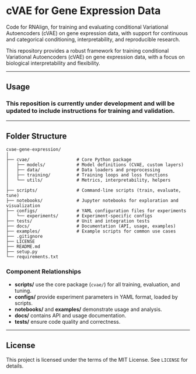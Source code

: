 # cVAE for Gene Expression Data

Code for RNAlign, for training and evaluating conditional Variational Autoencoders (cVAE) on gene expression data, with support for continuous and categorical conditioning, interpretability, and reproducible research.

This repository provides a robust framework for training conditional Variational Autoencoders (cVAE) on gene expression data, with a focus on biological interpretability and flexibility. 

---

## Usage

### This reposition is currently under development and will be updated to include instructions for training and validation.


---

## Folder Structure

```
cvae-gene-expression/
│
├── cvae/                  # Core Python package
│   ├── models/            # Model definitions (CVAE, custom layers)
│   ├── data/              # Data loaders and preprocessing
│   ├── training/          # Training loops and loss functions
│   └── utils/             # Metrics, interpretability, helpers
│
├── scripts/               # Command-line scripts (train, evaluate, tune)
├── notebooks/             # Jupyter notebooks for exploration and visualization
├── configs/               # YAML configuration files for experiments
│   └── experiments/       # Experiment-specific configs
├── tests/                 # Unit and integration tests
├── docs/                  # Documentation (API, usage, examples)
├── examples/              # Example scripts for common use cases
├── .gitignore
├── LICENSE
├── README.md
├── setup.py
└── requirements.txt
```

### Component Relationships

- **scripts/** use the core package (`cvae/`) for all training, evaluation, and tuning.
- **configs/** provide experiment parameters in YAML format, loaded by scripts.
- **notebooks/** and **examples/** demonstrate usage and analysis.
- **docs/** contains API and usage documentation.
- **tests/** ensure code quality and correctness.

---


## License

This project is licensed under the terms of the MIT License. See `LICENSE` for details.
